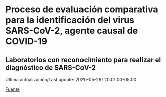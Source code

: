 # Proceso de evaluación comparativa para la identificación del virus SARS-CoV-2, agente causal de COVID-19
## Laboratorios con reconocimiento para realizar el diagnóstico de SARS-CoV-2
 
 Última actualización/Last update: 2020-05-26T20:01:00-05:00
 
 [Fuente]( https://www.gob.mx/salud/documentos/coronavirus-covid-19-240014?state=published)
